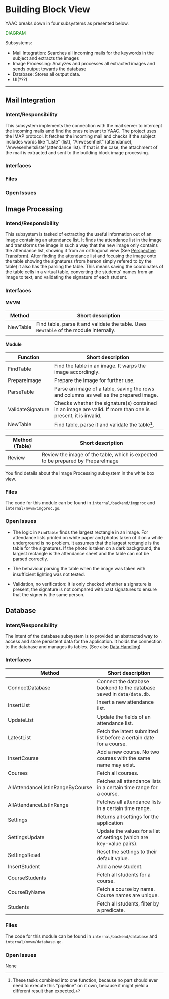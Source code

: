 # Building Block View

<!--
Software Baustein

abgeschlossener, binärer Baustein (lib, dll, exe,...)

gruppierte Funktionalität, welche anwendungsorientiert ist, semantisch zusammengehörend ist, über Schnittstellen zugreifbar ist, wiederverwendbar ist

Komponentenbasierte Softwareentwicklung:
- Schnelle, preiswerte Softwareentwicklung
- visuelle Entwicklung mit CASE Tools möglich
- Komponenten werden für den Einsatz ggf. konfiguriert
- Bsp.: Klassenbibliotheken, Web services, Micro services

-->

YAAC breaks down in four subsystems as presented below. 

<font color = green>
DIAGRAM

</font>

Subsystems:

- Mail Integration: Searches all incoming mails for the keywords in the subject and extracts the images
- Image Processing: Analyzes and processes all extracted images and sends output towards the database
- Database: Stores all output data.
- UI(???)

---

## Mail Integration

### Intent/Responsibility

This subsystem implements the connection with the mail server to intercept the incoming mails amd find the ones relevant to YAAC. The project uses the IMAP protocol. It fetches the incoming mail and checks if the subject includes words like "Liste" (list), "Anwesenheit" (attendance), "Anwesenheitsliste"(attendance list). If that is the case, the attachment of the mail is extracted and sent to the building block image processing.

### Interfaces

### Files

### Open Issues

## Image Processing

### Intend/Responsibility

This subsystem is tasked of extracting the useful information out of an image containing an attendance list.
It finds the attendance list in the image and transforms the image in such a way that the new image only contains the attendance list, showing it from an orthogonal view (See [Perspective Transform](https://en.wikipedia.org/w/index.php?title=3D_projection&oldid=1199861711#Perspective_projection)). 
After finding the attendance list and focusing the image onto the table showing the signatures (from hereon simply refered to by the table) it also has the parsing the table. This means saving the coordinates of the table cells in a virtual table, converting the students' names from an image to text, and validating the signature of each student.

### Interfaces

#### MVVM

|**Method**|**Short description**|
|---|---|
|NewTable|Find table, parse it and validate the table. Uses `NewTable` of the module internally.|

#### Module

|**Function**|**Short description**|
|---|---|
|FindTable|Find the table in an image. It warps the image accordingly.|
|PrepareImage|Prepare the image for further use.|
|ParseTable|Parse an image of a table, saving the rows and columns as well as the prepared image.|
|ValidateSignature|Checks whether the signature(s) contained in an image are valid. If more than one is present, it is invalid.|
|NewTable|Find table, parse it and validate the table[^1].|



|**Method (Table)**|**Short description**|
|---|---|
|Review|Review the image of the table, which is expected to be prepared by PrepareImage|

You find details about the Image Processing subsystem in the white box view.

[^1]: These tasks combined into one function, because no part should ever need to execute this "pipeline" on it own, because it might yield a different result than expected.

### Files

The code for this module can be found in `internal/backend/imgproc` and `internal/mvvm/imgproc.go`.

### Open Issues

- The logic in `FindTable` finds the largest rectangle in an image. For attendance lists printed on white paper and photos taken of it on a white underground is no problem. 
It assumes that the largest rectangle is the table for the signatures.
If the photo is taken on a dark background, the largest rectangle is the attendance sheet and the table can not be parsed correctly.

- The behaviour parsing the table when the image was taken with insufficient lighting was not tested.

- Validation, no verification: It is only checked whether a signature is present, the signature is not compared with past signatures to ensure that the signer is the same person.

## Database

### Intent/Responsibility

The intent of the database subsystem is to provided an abstracted way to access and store persistent data for the application. It holds the connection to the database and manages its tables.
(See also [Data Handling](3.1.0Architecture.md#4-data-handling))

### Interfaces

|**Method**|**Short description**|
|---|---|
|ConnectDatabase|Connect the database backend to the database saved in `data/data.db`.|
|InsertList|Insert a new attendance list.|
|UpdateList|Update the fields of an attendance list.|
|LatestList|Fetch the latest submitted list before a certain date for a course.|
|InsertCourse|Add a new course. No two courses with the same name may exist.|
|Courses|Fetch all courses.|
|AllAttendanceListInRangeByCourse|Fetches all attendance lists in a certain time range for a course.|
|AllAttendanceListInRange|Fetches all attendance lists in a certain time range.|
|Settings|Returns all settings for the application|
|SettingsUpdate|Update the values for a list of settings (which are key-value pairs).|
|SettingsReset|Reset the settings to their default value.|
|InsertStudent|Add a new student.|
|CourseStudents|Fetch all students for a course.|
|CourseByName|Fetch a course by name. Course names are unique.|
|Students|Fetch all students, filter by a predicate.|

### Files

The code for this module can be found in `internal/backend/database` and `internal/mvvm/database.go`.

### Open Issues
None